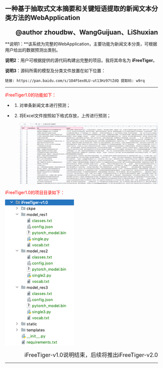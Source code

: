 ## 一种基于抽取式文本摘要和关键短语提取的新闻文本分类方法的WebApplication

<div align="right" style="font-size:1.5em; font-weight:bold;">@author zhoudbw、WangGuijuan、LiShuxian</div>

**说明1：**该系统为完整的WebApplication，主要功能为新闻文本分类，可根据用户给出的数据预测出类别。

**说明2**：用户可根据提供的源代码构建出完整的项目。我将其命名为 **iFreeTiger**。

**说明3**：源码所需的模型及分类文件放置在如下位置：

```
链接: https://pan.baidu.com/s/1O4FSex0LU-ut13Hz97tZdQ 提取码: w9rq 
```

---

<div style="color:red">iFreeTiger1.0的功能如下：</div>

- 1. 对单条新闻文本进行预测；

- 2. 将Excel文件按照如下格式存放，上传进行预测；

     ![image-20210818205105344](readme/image-20210818205105344.png)

<div style="color:red">iFreeTiger1.0的项目目录如下：</div>

![image-20210818205735266](readme/image-20210818205735266.png)

<div align="right" style="font-size:1.3em">iFreeTiger-v1.0说明结束，后续将推出iFreeTiger-v2.0</div>

---

